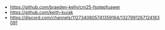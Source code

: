 - https://github.com/braeden-kelly/cm25-fsstepfuawer
- https://github.com/keith-kurak
- https://discord.com/channels/1127340805741359164/1327991267124183091
